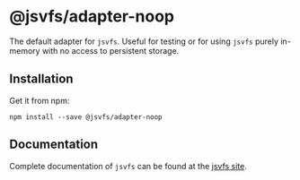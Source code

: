 # @jsvfs/adapter-noop

The default adapter for `jsvfs`. Useful for testing or for using `jsvfs` purely in-memory with no access to persistent storage.

## Installation

Get it from npm:
```shell
npm install --save @jsvfs/adapter-noop
```

## Documentation

Complete documentation of `jsvfs` can be found at the [jsvfs site](https://ahuggins-nhs.github.io/jsvfs/).

